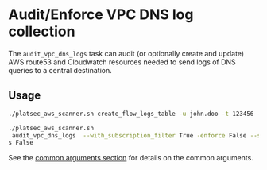 # Audit/Enforce VPC DNS log collection

The `audit_vpc_dns_logs` task can audit (or optionally create and update) AWS route53 and Cloudwatch resources needed to send logs of DNS queries to a central destination.

## Usage

```sh
./platsec_aws_scanner.sh create_flow_logs_table -u john.doo -t 123456 -y 2022 -m 2 -d 14

./platsec_aws_scanner.sh
 audit_vpc_dns_logs  --with_subscription_filter True -enforce False --skip_tag
s False
```

See the [common arguments section](../usage.md#common-arguments) for details on the common arguments.
